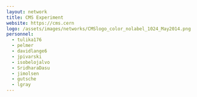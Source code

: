 ```yaml
---
layout: network
title: CMS Experiment
website: https://cms.cern
logo: /assets/images/networks/CMSlogo_color_nolabel_1024_May2014.png
personnel:
  - tulika176
  - pelmer
  - davidlange6
  - jpivarski
  - isobelojalvo
  - SridharaDasu
  - jimolsen
  - gutsche
  - lgray
---
```

